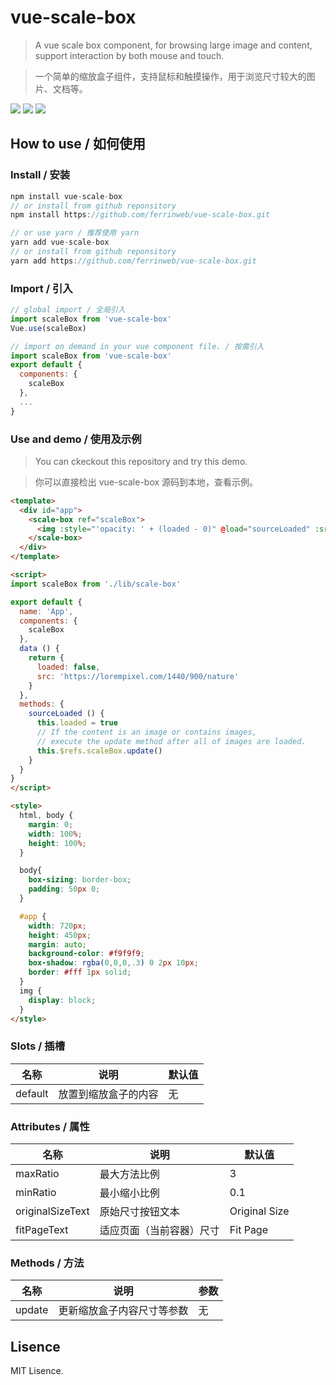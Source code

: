 # vue-scale-box

> A vue scale box component, for browsing large image and content, support interaction by both mouse and touch.

> 一个简单的缩放盒子组件，支持鼠标和触摸操作，用于浏览尺寸较大的图片、文档等。

![](https://github.com/ferrinweb/vue-scale-box/raw/master/screenshots1.png)
![](https://github.com/ferrinweb/vue-scale-box/raw/master/screenshots2.png)
![](https://github.com/ferrinweb/vue-scale-box/raw/master/screenshots3.png)

## How to use / 如何使用

### Install / 安装

```javascript
npm install vue-scale-box
// or install from github reponsitory
npm install https://github.com/ferrinweb/vue-scale-box.git

// or use yarn / 推荐使用 yarn
yarn add vue-scale-box
// or install from github reponsitory
yarn add https://github.com/ferrinweb/vue-scale-box.git
```

### Import / 引入

```javascript
// global import / 全局引入
import scaleBox from 'vue-scale-box'
Vue.use(scaleBox)

// import on demand in your vue component file. / 按需引入
import scaleBox from 'vue-scale-box'
export default {
  components: {
    scaleBox
  },
  ...
}
```

### Use and demo / 使用及示例
> You can ckeckout this repository and try this demo.

> 你可以直接检出 vue-scale-box 源码到本地，查看示例。

```html
<template>
  <div id="app">
    <scale-box ref="scaleBox">
      <img :style="'opacity: ' + (loaded - 0)" @load="sourceLoaded" :src="src">
    </scale-box>
  </div>
</template>

<script>
import scaleBox from './lib/scale-box'

export default {
  name: 'App',
  components: {
    scaleBox
  },
  data () {
    return {
      loaded: false,
      src: 'https://lorempixel.com/1440/900/nature'
    }
  },
  methods: {
    sourceLoaded () {
      this.loaded = true
      // If the content is an image or contains images,
      // execute the update method after all of images are loaded.
      this.$refs.scaleBox.update()
    }
  }
}
</script>

<style>
  html, body {
    margin: 0;
    width: 100%;
    height: 100%;
  }

  body{
    box-sizing: border-box;
    padding: 50px 0;
  }

  #app {
    width: 720px;
    height: 450px;
    margin: auto;
    background-color: #f9f9f9;
    box-shadow: rgba(0,0,0,.3) 0 2px 10px;
    border: #fff 1px solid;
  }
  img {
    display: block;
  }
</style>
```

### Slots / 插槽
名称 | 说明 | 默认值
|---|---|---|
default | 放置到缩放盒子的内容 | 无

### Attributes / 属性
名称 | 说明 | 默认值
|---|---|---|
maxRatio | 最大方法比例 | 3
minRatio | 最小缩小比例 | 0.1
originalSizeText | 原始尺寸按钮文本 | Original Size
fitPageText | 适应页面（当前容器）尺寸 | Fit Page

### Methods / 方法
名称 | 说明 | 参数
|---|---|---|
update | 更新缩放盒子内容尺寸等参数 | 无

## Lisence
MIT Lisence.
